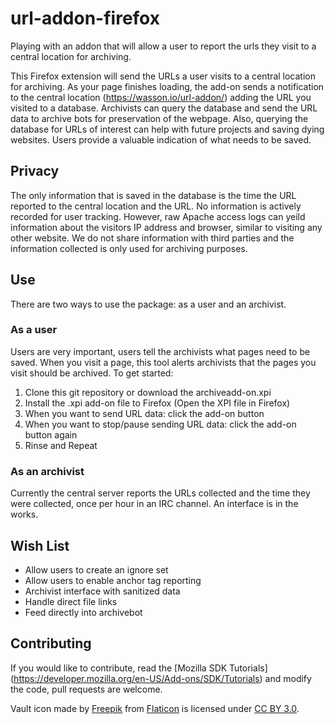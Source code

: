 # url-addon-firefox
Playing with an addon that will allow a user to report the urls they visit to a central location for archiving.

This Firefox extension will send the URLs a user visits to a central location for archiving. As your page finishes 
loading, the add-on sends a notification to the central location (https://wasson.io/url-addon/) adding the URL you 
visited to a database. 
Archivists can query the database and send the URL data to archive bots for preservation of the webpage. Also, 
querying the database for URLs of interest can help with future projects and saving dying websites. Users provide a 
valuable indication of what needs to be saved. 

## Privacy
The only information that is saved in the database is the time the URL reported to the central location and the URL. 
No information is actively recorded for user tracking. However, raw Apache access logs can yeild information about 
the visitors IP address and browser, similar to visiting any other website. We do not share information with third 
parties and the information collected is only used for archiving purposes.

## Use
There are two ways to use the package: as a user and an archivist.
### As a user
Users are very important, users tell the archivists what pages need to be saved. When you visit a page, this tool 
alerts archivists that the pages you visit should be archived. To get started:

1. Clone this git repository or download the archiveadd-on.xpi
2. Install the .xpi add-on file to Firefox (Open the XPI file in Firefox)
3. When you want to send URL data: click the add-on button
4. When you want to stop/pause sending URL data: click the add-on button again
5. Rinse and Repeat

### As an archivist
Currently the central server reports the URLs collected and the time they were collected, once per hour in an IRC 
channel. An interface is in the works.

## Wish List
* Allow users to create an ignore set
* Allow users to enable anchor tag reporting
* Archivist interface with sanitized data
* Handle direct file links
* Feed directly into archivebot

## Contributing
If you would like to contribute, read the [Mozilla SDK Tutorials] (https://developer.mozilla.org/en-US/Add-ons/SDK/Tutorials)
and modify the code, pull requests are welcome.

Vault icon made by [Freepik](http://www.freepik.com) from [Flaticon](http://www.flaticon.com) is licensed under [CC BY 3.0](http://creativecommons.org/licenses/by/3.0/).

